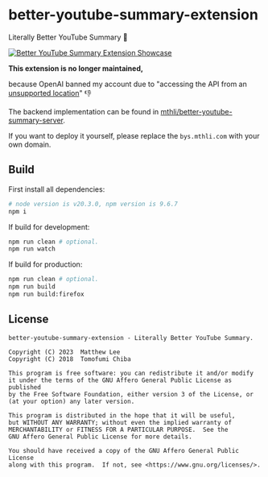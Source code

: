 # better-youtube-summary-extension

Literally Better YouTube Summary 🎯

[![Better YouTube Summary Extension Showcase](https://res.cloudinary.com/marcomontalbano/image/upload/v1707146334/video_to_markdown/images/youtube--NyhrKImPSDQ-c05b58ac6eb4c4700831b2b3070cd403.jpg)](https://www.youtube.com/watch?v=NyhrKImPSDQ "Better YouTube Summary Extension Showcase")

**This extension is no longer maintained,**

because OpenAI banned my account due to "accessing the API from an [unsupported location](https://platform.openai.com/docs/supported-countries)" 👎

The backend implementation can be found in [mthli/better-youtube-summary-server](https://github.com/mthli/better-youtube-summary-server).

If you want to deploy it yourself, please replace the `bys.mthli.com` with your own domain.

## Build

First install all dependencies:

```bash
# node version is v20.3.0, npm version is 9.6.7
npm i
```

If build for development:

```bash
npm run clean # optional.
npm run watch
```

If build for production:

```bash
npm run clean # optional.
npm run build
npm run build:firefox
```

## License

```
better-youtube-summary-extension - Literally Better YouTube Summary.

Copyright (C) 2023  Matthew Lee
Copyright (C) 2018  Tomofumi Chiba

This program is free software: you can redistribute it and/or modify
it under the terms of the GNU Affero General Public License as published
by the Free Software Foundation, either version 3 of the License, or
(at your option) any later version.

This program is distributed in the hope that it will be useful,
but WITHOUT ANY WARRANTY; without even the implied warranty of
MERCHANTABILITY or FITNESS FOR A PARTICULAR PURPOSE.  See the
GNU Affero General Public License for more details.

You should have received a copy of the GNU Affero General Public License
along with this program.  If not, see <https://www.gnu.org/licenses/>.
```
